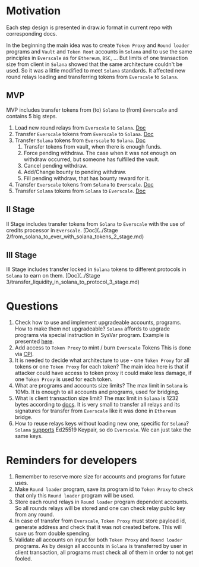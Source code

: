 # Motivation

Each step design is presented in draw.io format in current repo with corresponding docs.

In the beginning the main idea was to create `Token Proxy` and `Round loader` programs and `Vault` and `Token Root` accounts in `Solana` 
and to use the same principles in `Everscale` as for `Ethereum`, `BSC`, ... 
But limits of one transaction size from client in `Solana` showed that the same architecture couldn't be used.
So it was a little modified to meet `Solana` standards. It affected new round relays loading and transferring
tokens from `Everscale` to `Solana`.

## MVP

MVP includes transfer tokens from (to) `Solana` to (from) `Everscale` and contains 5 big steps.

1. Load new round relays from `Everscale` to `Solana`. [Doc](../MVP/relays_round_loading.md)
2. Transfer `Everscale` tokens from `Everscale` to `Solana`. [Doc](../MVP/from_ever_to_solana_with_ever_tokens.md)
3. Transfer `Solana` tokens from `Everscale` to `Solana`. [Doc](../MVP/from_ever_to_solana_with_solana_tokens.md)
   1. Transfer tokens from vault, when there is enough funds.
   2. Force pending withdraw. The case when it was not enough on withdraw occurred, but someone has fulfilled the vault.
   3. Cancel pending withdraw.
   4. Add/Change bounty to pending withdraw.
   5. Fill pending withdraw, that has bounty reward for it.
4. Transfer `Everscale` tokens from `Solana` to `Everscale`. [Doc](../MVP/from_solana_to_ever_with_ever_tokens.md)
5. Transfer `Solana` tokens from `Solana` to `Everscale`. [Doc](../MVP/from_solana_to_ever_with_solana_tokens.md)

## II Stage

II Stage includes transfer tokens from `Solana` to `Everscale` with the use of credits processor in `Everscale`. [Doc](../Stage 2/from_solana_to_ever_with_solana_tokens_2_stage.md)

## III Stage

III Stage includes transfer locked in `Solana` tokens to different protocols in `Solana` to earn on them. [Doc](../Stage 3/transfer_liquidity_in_solana_to_protocol_3_stage.md)

# Questions

1. Check how to use and implement upgradeable accounts, programs. How to make them not upgradeable?
`Solana` affords to upgrade programs via special instruction in SysVar program. Example is presented [here](https://medium.com/coinmonks/solana-internals-part-2-how-is-a-solana-deployed-and-upgraded-d0ae52601b99).
2. Add access to `Token Proxy` to mint / burn `Everscale` Tokens
This is done via [CPI](https://docs.solana.com/developing/programming-model/calling-between-programs).
3. It is needed to decide what architecture to use - one `Token Proxy` for all tokens or one `Token Proxy` for each token?
The main idea here is that if attacker could have access to token proxy it could make less damage, if one `Token Proxy` 
is used for each token.
4. What are programs and accounts size limits?
The max limit in `Solana` is 10Mb. It is enough to all accounts and programs, used for bridging.
5. What is client transaction size limit?
The max limit in `Solana` is 1232 bytes according to [docs](https://docs.solana.com/ru/proposals/transactions-v2). 
It is very small to transfer all relays and its signatures for transfer from `Everscale` like it was done in `Ethereum` bridge.
5. How to reuse relays keys without loading new one, specific for `Solana`?
`Solana` [supports](https://solana-labs.github.io/solana-web3.js/classes/Keypair.html) Ed25519 Keypair, so do `Everscale`. 
We can just take the same keys.

# Reminders for developers

1. Remember to reserve more size for accounts and programs for future uses.
2. Make `Round loader` program, save its program id to `Token Proxy` to check that only this `Round loader` program will be used.
3. Store each round relays in `Round loader` program dependent accounts. So all rounds relays will be stored and one can check relay public key from any round.
4. In case of transfer from `Everscale`, `Token Proxy` must store payload id, generate address and check that it was not created before. This will save us from double spending.
5. Validate all accounts on input for both `Token Proxy` and `Round loader` programs. As by design all accounts in `Solana` is 
transferred by user in client transaction, all programs must check all of them in order to not get fooled.
